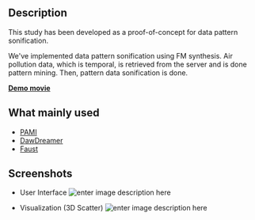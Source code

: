 
## Description


This study has been developed as a proof-of-concept for data pattern sonification.

We've implemented data pattern sonification using FM synthesis. Air pollution data, which is temporal, is retrieved from the server and is done pattern mining. Then, pattern 
 data sonification is done.

 [**Demo movie**](https://drive.google.com/file/d/1OggWfPAT8BqEzXxyhY9qK72SmCYo4udS/view?usp=sharing)


## What mainly used

 - [PAMI](https://pypi.org/project/pami/)
 - [DawDreamer](https://github.com/DBraun/DawDreamer)
 - [Faust](https://faust.grame.fr/)



 
 
## Screenshots

 - User Interface
![enter image description here](https://user-images.githubusercontent.com/50603311/153730544-a8e11a01-2dcb-47b3-b056-3da794b241d9.png)
 
 - Visualization (3D Scatter)
![enter image description here](https://user-images.githubusercontent.com/50603311/153730599-745e5cd3-8e28-412c-ab89-c9a602e40817.png)
